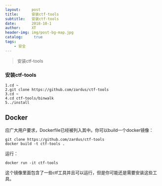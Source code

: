 ```yaml
---
layout:     post
title:      安装ctf-tools
subtitle:   安装ctf-tools
date:       2018-10-1
author:     XT
header-img: img/post-bg-map.jpg
catalog: 	 true
tags:
    - 安全
---
```



>安装ctf-tools

### 安装ctf-tools

```shell
1.cd ~
2.git clone https://github.com/zardus/ctf-tools
3.cd ~
4.cd ctf-tools/binwalk
5../install
```

## Docker

应广大用户要求，Dockerfile已经被列入其中。你可以build一个docker镜像：

```
git clone https://github.com/zardus/ctf-tools
docker build -t ctf-tools .
```

运行：

```
docker run -it ctf-tools
```

这个镜像里面包含了一些ctf工具并且可以运行，但是你可能还是需要安装这些工具。